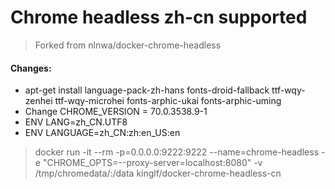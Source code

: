 
# Chrome headless zh-cn supported
> Forked from nlnwa/docker-chrome-headless

#### Changes:
* apt-get install language-pack-zh-hans fonts-droid-fallback ttf-wqy-zenhei ttf-wqy-microhei fonts-arphic-ukai fonts-arphic-uming
* Change CHROME_VERSION = 70.0.3538.9-1
* ENV LANG=zh_CN.UTF8
* ENV LANGUAGE=zh_CN:zh:en_US:en




> docker run -it --rm -p=0.0.0.0:9222:9222 --name=chrome-headless -e "CHROME_OPTS=--proxy-server=localhost:8080" -v /tmp/chromedata/:/data kinglf/docker-chrome-headless-cn




